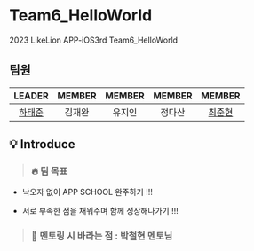 # Team6_HelloWorld
 2023 LikeLion APP-iOS3rd Team6_HelloWorld




## 팀원

|LEADER|MEMBER|MEMBER|MEMBER|MEMBER|
| :---: | :---: | :---: | :---: | :---: |
|  [하태준](https://github.com/htj7425)  |  김재완  |  유지인  |  정다산  |  [최준현](https://github.com/jun-hyeon)  |



## 💡 Introduce
> ### 🔥 팀 목표

* 낙오자 없이 APP SCHOOL 완주하기 !!!

* 서로 부족한 점을 채워주며 함께 성장해나가기 !!!


> ### 🤙 멘토링 시 바라는 점 : 박철현 멘토님
